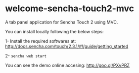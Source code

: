 welcome-sencha-touch2-mvc
=========================

A tab panel application for Sencha Touch 2 using MVC.

You can install locally following the below steps:

1- Install the required softwares at: http://docs.sencha.com/touch/2.3.1/#!/guide/getting_started

2- `sencha web start`


You can see the demo online accesing: http://goo.gl/PXvPRZ